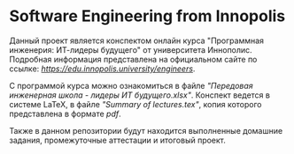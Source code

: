 # Software Engineering from Innopolis

Данный проект является конспектом онлайн курса 
"Программная инженерия: ИТ-лидеры будущего" от университета Иннополис.
Подробная информация представлена на официальном сайте по ссылке: _https://edu.innopolis.university/engineers_.

С программой курса можно ознакомиться в файле _"Передовая инженерная школа - лидеры ИТ будущего.xlsx"_.
Конспект ведется в системе LaTeX, в файле _"Summary of lectures.tex"_, копия которого представлена в формате _pdf_.

Также в данном репозитории будут находится выполненные домашние задания, промежуточные аттестации и итоговый проект.